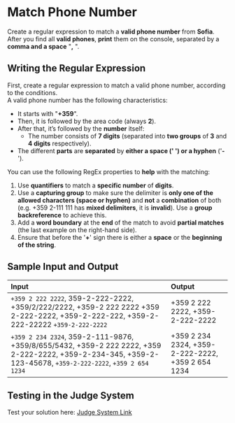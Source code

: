 # Match Phone Number  
  
Create a regular expression to match a **valid phone number** from **Sofia**.  
After you find all **valid phones**, **print** them on the console, separated by a **comma and a space** "**,** ". 
  
## Writing the Regular Expression  

First, create a regular expression to match a valid phone number, according to the conditions.  
A valid phone number has the following characteristics:

 - It starts with "**+359**".
 - Then, it is followed by the area code (always **2**).
 - After that, it’s followed by the **number** itself:
   - The number consists of **7 digits** (separated into **two groups** of **3** and **4 digits** respectively). 
 - The different **parts** are **separated** by **either a space (' ') or a hyphen** ('**-**'). 

You can use the following RegEx properties to **help** with the matching:  

1. Use **quantifiers** to match a **specific number** of **digits**.
1. Use a **capturing group** to make sure the delimiter is **only one of the allowed characters (space or hyphen)** and **not** a **combination** of both (e.g. +359 2-111 111 has **mixed delimiters**, it is **invalid**). Use a **group backreference** to achieve this.
1. Add a **word boundary** at the **end** of the match to avoid **partial matches** (the last example on the right-hand side).
1. Ensure that before the '**+**' sign there is either a **space** or the **beginning of the string**.

## Sample Input and Output  
    
| **Input** | **Output** |  
| :--- | :--- | 
| ```+359 2 222 2222```, 359-2-222-2222, +359/2/222/2222, +359-2 222 2222 +359 2-222-2222, +359-2-222-222, +359-2-222-22222 ```+359-2-222-2222``` | +359 2 222 2222, +359-2-222-2222 |
| ```+359 2 234 2324```, 359-2-111-9876, +359/8/655/5432, +359-2 222 2222, +359 2-222-2222, +359-2-234-345, +359-2-123-45678, ```+359-2-222-2222```, ```+359 2 654 1234``` | +359 2 234 2324, +359-2-222-2222, +359 2 654 1234 |

## Testing in the Judge System  
    
Test your solution here: [Judge System Link](https://judge.softuni.org/Contests/Practice/Index/1667#1)
